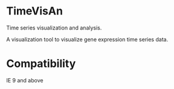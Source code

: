 # TimeVisAn
Time series visualization and analysis. 

A visualization tool to visualize gene expression time series data.

# Compatibility
IE 9 and above
